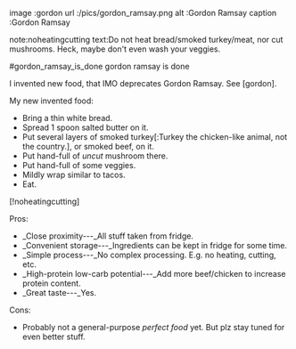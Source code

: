 image   :gordon
url     :/pics/gordon_ramsay.png
alt     :Gordon Ramsay
caption :Gordon Ramsay

note:noheatingcutting
text:Do not heat bread/smoked turkey/meat, nor cut mushrooms.  Heck, maybe
     don't even wash your veggies.

#gordon_ramsay_is_done gordon ramsay is done

I invented new food, that IMO deprecates Gordon Ramsay.  See [gordon].

My new invented food:

+ Bring a thin white bread.
+ Spread 1 spoon salted butter on it.
+ Put several layers of smoked turkey[:Turkey the chicken-like animal, not the
  country.], or smoked beef, on it.
+ Put hand-full of  _uncut_ mushroom there.
+ Put hand-full of some veggies.
+ Mildly wrap similar to tacos.
+ Eat.

[!noheatingcutting]

Pros:

+ _Close proximity---_All stuff taken from fridge.
+ _Convenient storage---_Ingredients can be kept in fridge for some time.
+ _Simple process---_No complex processing.  E.g. no heating, cutting, etc.
+ _High-protein low-carb potential---_Add more beef/chicken to increase protein content.
+ _Great taste---_Yes.

Cons:

+ Probably not a general-purpose _perfect food_ yet.  But plz stay tuned for
  even better stuff.
